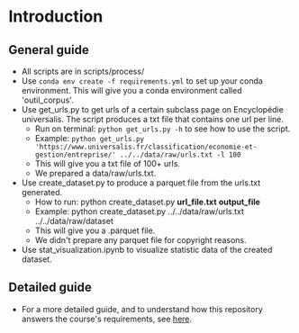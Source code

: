 # Introduction

## General guide

- All scripts are in scripts/process/
- Use ```conda env create -f requirements.yml``` to set up your conda environment. This will give you a conda environment called 'outil_corpus'.
- Use get_urls.py to get urls of a certain subclass page on Encyclopédie universalis. The script produces a txt file that contains one url per line. 
	- Run on terminal: ```python get_urls.py -h``` to see how to use the script.
   	- Example: ```python get_urls.py 'https://www.universalis.fr/classification/economie-et-gestion/entreprise/' ../../data/raw/urls.txt -l 100```
	- This will give you a txt file of 100+ urls.
 	- We prepared a data/raw/urls.txt.
- Use create_dataset.py to produce a parquet file from the urls.txt generated.
	- How to run: python create_dataset.py **url_file.txt** **output_file**
	- Example: python create_dataset.py ../../data/raw/urls.txt ../../data/raw/dataset
	- This will give you a .parquet file.
   	- We didn't prepare any parquet file for copyright reasons.
- Use stat_visualization.ipynb to visualize statistic data of the created dataset.
		
## Detailed guide
- For a more detailed guide, and to understand how this repository answers the course's requirements, see [here](https://github.com/CourantenCourant/Outil-traitement-corpus/blob/doc/rapport.md).
  
